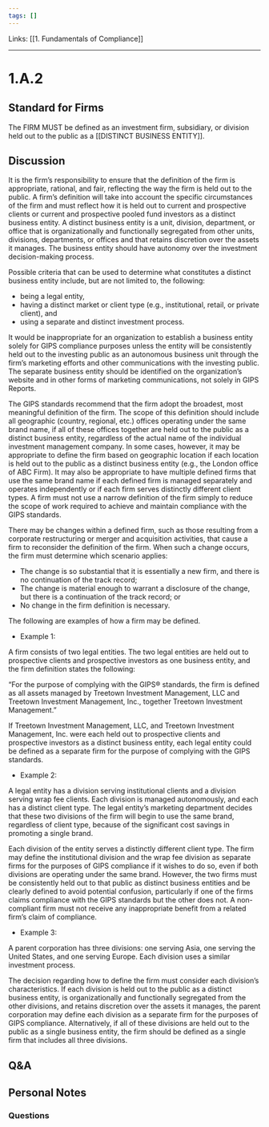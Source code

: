 ```yaml
---
tags: []
---
```

Links: [[1. Fundamentals of Compliance]]
___
# 1.A.2
## Standard for Firms
The FIRM MUST be defined as an investment firm, subsidiary, or division held out to the public as a [[DISTINCT BUSINESS ENTITY]].

## Discussion
It is the firm’s responsibility to ensure that the definition of the firm is appropriate, rational, and fair, reflecting the way the firm is held out to the public. A firm’s definition will take into account the specific circumstances of the firm and must reflect how it is held out to current and prospective clients or current and prospective pooled fund investors as a distinct business entity. A distinct business entity is a unit, division, department, or office that is organizationally and functionally segregated from other units, divisions, departments, or offices and that retains discretion over the assets it manages. The business entity should have autonomy over the investment decision-making process.

Possible criteria that can be used to determine what constitutes a distinct business entity include, but are not limited to, the following:

- being a legal entity,
- having a distinct market or client type (e.g., institutional, retail, or private client), and
- using a separate and distinct investment process.

It would be inappropriate for an organization to establish a business entity solely for GIPS compliance purposes unless the entity will be consistently held out to the investing public as an autonomous business unit through the firm’s marketing efforts and other communications with the investing public. The separate business entity should be identified on the organization’s website and in other forms of marketing communications, not solely in GIPS Reports.

The GIPS standards recommend that the firm adopt the broadest, most meaningful definition of the firm. The scope of this definition should include all geographic (country, regional, etc.) offices operating under the same brand name, if all of these offices together are held out to the public as a distinct business entity, regardless of the actual name of the individual investment management company. In some cases, however, it may be appropriate to define the firm based on geographic location if each location is held out to the public as a distinct business entity (e.g., the London office of ABC Firm). It may also be appropriate to have multiple defined firms that use the same brand name if each defined firm is managed separately and operates independently or if each firm serves distinctly different client types. A firm must not use a narrow definition of the firm simply to reduce the scope of work required to achieve and maintain compliance with the GIPS standards.

There may be changes within a defined firm, such as those resulting from a corporate restructuring or merger and acquisition activities, that cause a firm to reconsider the definition of the firm. When such a change occurs, the firm must determine which scenario applies:

- The change is so substantial that it is essentially a new firm, and there is no continuation of the track record;
- The change is material enough to warrant a disclosure of the change, but there is a continuation of the track record; or
- No change in the firm definition is necessary.

The following are examples of how a firm may be defined.

- Example 1:

A firm consists of two legal entities. The two legal entities are held out to prospective clients and prospective investors as one business entity, and the firm definition states the following:

“For the purpose of complying with the GIPS® standards, the firm is defined as all assets managed by Treetown Investment Management, LLC and Treetown Investment Management, Inc., together Treetown Investment Management.”

If Treetown Investment Management, LLC, and Treetown Investment Management, Inc. were each held out to prospective clients and prospective investors as a distinct business entity, each legal entity could be defined as a separate firm for the purpose of complying with the GIPS standards.

- Example 2:

A legal entity has a division serving institutional clients and a division serving wrap fee clients. Each division is managed autonomously, and each has a distinct client type. The legal entity’s marketing department decides that these two divisions of the firm will begin to use the same brand, regardless of client type, because of the significant cost savings in promoting a single brand.

Each division of the entity serves a distinctly different client type. The firm may define the institutional division and the wrap fee division as separate firms for the purposes of GIPS compliance if it wishes to do so, even if both divisions are operating under the same brand. However, the two firms must be consistently held out to that public as distinct business entities and be clearly defined to avoid potential confusion, particularly if one of the firms claims compliance with the GIPS standards but the other does not. A non-compliant firm must not receive any inappropriate benefit from a related firm’s claim of compliance.

- Example 3:

A parent corporation has three divisions: one serving Asia, one serving the United States, and one serving Europe. Each division uses a similar investment process.

The decision regarding how to define the firm must consider each division’s characteristics. If each division is held out to the public as a distinct business entity, is organizationally and functionally segregated from the other divisions, and retains discretion over the assets it manages, the parent corporation may define each division as a separate firm for the purposes of GIPS compliance. Alternatively, if all of these divisions are held out to the public as a single business entity, the firm should be defined as a single firm that includes all three divisions.
## Q&A

## Personal Notes

### Questions